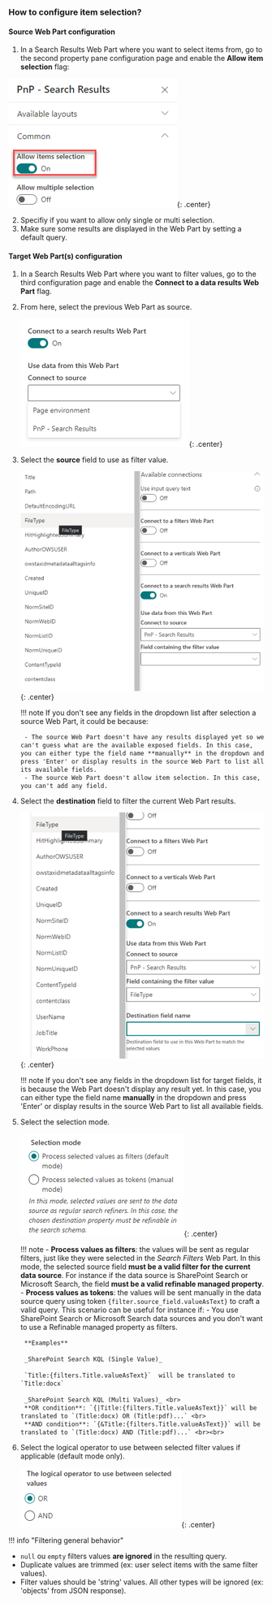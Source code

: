 ### How to configure item selection?

#### Source Web Part configuration

1. In a Search Results Web Part where you want to select items from, go to the second property pane configuration page and enable the **Allow item selection** flag:

!["Allow item selection](../../../assets/webparts/search-results/connections/allow_item_selection.png "Allow item selection"){: .center}

2. Specifiy if you want to allow only single or multi selection.
3. Make sure some results are displayed in the Web Part by setting a default query.

#### Target Web Part(s) configuration

1. In a Search Results Web Part where you want to filter values, go to the third configuration page and enable the **Connect to a data results Web Part** flag. 

3. From here, select the previous Web Part as source.

    !["Configure connection](../../../assets/webparts/search-results/connections/configure_data_results_connection_1.png "Configure connection"){: .center}

3. Select the **source** field to use as filter value.

    !["Configure connection](../../../assets/webparts/search-results/connections/configure_data_results_connection_2.png "Configure connection"){: .center}

    !!! note
        If you don't see any fields in the dropdown list after selection a source Web Part, it could be because:

        - The source Web Part doesn't have any results displayed yet so we can't guess what are the available exposed fields. In this case, you can either type the field name **manually** in the dropdown and press 'Enter' or display results in the source Web Part to list all its available fields.
        - The source Web Part doesn't allow item selection. In this case, you can't add any field.

4. Select the **destination** field to filter the current Web Part results.

    !["Configure connection](../../../assets/webparts/search-results/connections/configure_data_results_connection_3.png "Configure connection"){: .center}

    !!! note
        If you don't see any fields in the dropdown list for target fields, it is because the Web Part doesn't display any result yet. In this case, you can either type the field name **manually** in the dropdown and press 'Enter' or display results in the source Web Part to list all available fields.

5. Select the selection mode.

    !["Configure connection](../../../assets/webparts/search-results/connections/configure_data_results_connection_4.png "Configure connection"){: .center}

    !!! note
        - **Process values as filters**: the values will be sent as regular filters, just like they were selected in the <i>Search Filters</i> Web Part. In this mode, the selected source field **must be a valid filter for the current data source**. For instance if the data source is SharePoint Search or Microsoft Search, the field **must be a valid refinable managed property**. 
        - **Process values as tokens**: the values will be sent manually in the data source query using token `{filter.source_field.valueAsText}` to craft a valid query. This scenario can be useful for instance if:
            - You use SharePoint Search or Microsoft Search data sources and you don't want to use a Refinable managed property as filters.

        **Examples**

        _SharePoint Search KQL (Single Value)_
        
        `Title:{filters.Title.valueAsText}`  will be translated to `Title:docx`

        _SharePoint Search KQL (Multi Values)_ <br>
        **OR condition**: `{|Title:{filters.Title.valueAsText}}` will be translated to `(Title:docx) OR (Title:pdf)...` <br>
        **AND condition**: `{&Title:{filters.Title.valueAsText}}` will be translated to `(Title:docx) AND (Title:pdf)...` <br><br>

6. Select the logical operator to use between selected filter values if applicable (default mode only).

    !["Configure connection](../../../assets/webparts/search-results/connections/configure_data_results_connection_5.png "Configure connection"){: .center}

!!! info "Filtering general behavior"

- `null` ou `empty` filters values **are ignored** in the resulting query.
- Duplicate values are trimmed (ex: user select items with the same filter values).
- Filter values should be 'string' values. All other types will be ignored (ex: 'objects' from JSON response).